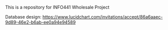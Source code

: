 This is a repository for INFO441 Wholesale Project

Database design: https://www.lucidchart.com/invitations/accept/86a6aaec-9d89-46e2-b6ab-ee0a94e94589

